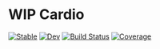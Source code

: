 # WIP Cardio

[![Stable](https://img.shields.io/badge/docs-stable-blue.svg)](https://mapi1.github.io/Cardio.jl/stable)
[![Dev](https://img.shields.io/badge/docs-dev-blue.svg)](https://mapi1.github.io/Cardio.jl/dev)
[![Build Status](https://github.com/mapi1/Cardio.jl/workflows/CI_on_master/badge.svg)](https://github.com/mapi1/Cardio.jl/actions?workflow=CI_on_master)
[![Coverage](https://codecov.io/gh/mapi1/Cardio.jl/branch/master/graph/badge.svg)](https://codecov.io/gh/mapi1/Cardio.jl)
